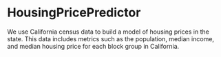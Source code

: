 # HousingPricePredictor
We use California census data to build a model of housing prices in the state. This data includes metrics such as the population, median income, and median housing price for each block group in California.

